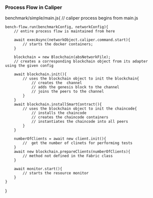 ### Process Flow in Caliper

benchmark/simple/main.js{
    // caliper process begins from main.js

    bench-flow.run(benchmarkConfig, networkConfig){
        // entire process flow is maintained from here

        await execAsync(networkObject.caliper.command.start){
            // starts the docker containers;
        }

        blockchain = new Blockchain(absNetworkFile);
        // creates a corresponding blockchain object from its adapter using the given config

        await blockchain.init(){
            // uses the blockchain object to init the blockchain{
                // creates the  channel
                // adds the genesis block to the channel
                // joins the peers to the channel
            }
        }
        await blockchain.installSmartContract(){
            // uses the blockchain object to init the chaincode{
                // installs the chaincode
                // creates the chaincode containers
                // instantiates the chaincode into all peers
            }
        }
        
        numberOfClients = await new client.init(){
            //  get the number of clinets for performing tests
        }
        await new blockchain.prepareClients(numberOfClients){
            // method not defined in the Fabric class
        }

        await monitor.start(){
            // starts the resource monitor
        }
    }
}
